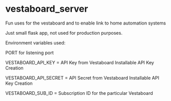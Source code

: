 # vestaboard_server
Fun uses for the vestaboard and to enable link to home automation systems


Just small flask app, not used for production purposes.

Environment variables used:

PORT for listening port


VESTABOARD_API_KEY = API Key from Vestaboard Installable API Key Creation


VESTABOARD_API_SECRET = API Secret from Vestaboard Installable API Key Creation


VESTABOARD_SUB_ID = Subscription ID for the particular Vestaboard
